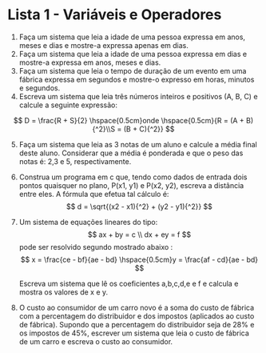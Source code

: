 # Lista 1 - Variáveis e Operadores

1. Faça um sistema que leia a idade de uma pessoa expressa em anos, meses e dias e mostre-a expressa apenas em dias. 
2. Faça um sistema que leia a idade de uma pessoa expressa em dias e mostre-a expressa em anos, meses e dias. 
3. Faça um sistema que leia o tempo de duração de um evento em uma fábrica expressa em segundos e mostre-o expresso em horas, minutos e segundos. 
4. Escreva  um sistema que leia três números inteiros e positivos (A, B, C) e calcule a seguinte expressão: 

$$
D = \frac{R + S}{2} \hspace{0.5cm}onde \hspace{0.5cm}{R = (A + B){^2}\\S = (B + C){^2}}
$$

5. Faça um sistema que leia as 3 notas de um aluno e calcule a média final deste aluno. Considerar que a média é ponderada e que o peso das notas é: 2,3 e 5, respectivamente. 

6. Construa um programa em c que, tendo como dados de entrada dois pontos quaisquer no plano, P(x1, y1) e P(x2, y2), escreva a distância entre eles. A fórmula que efetua tal cálculo é: 
   $$
   d = \sqrt{(x2 - x1){^2} + (y2 - y1){^2}}
   $$
   

7. Um sistema de equações lineares do tipo: 
   $$
   ax + by = c \\ dx + ey = f
   $$
   pode ser resolvido segundo mostrado abaixo : 
   $$
   x = \frac{ce - bf}{ae - bd} \hspace{0.5cm}y = \frac{af - cd}{ae - bd}
   $$
   

   Escreva um sistema que lê os coeficientes a,b,c,d,e e f e calcula e mostra os valores de x e y. 

8. O custo ao consumidor de um carro novo é a soma do custo de fábrica com a percentagem do distribuidor e dos impostos (aplicados ao custo de fábrica). Supondo que a percentagem do distribuidor seja de 28% e os impostos de 45%, escrever um sistema que leia o custo de fábrica de um carro e escreva o custo ao consumidor. 